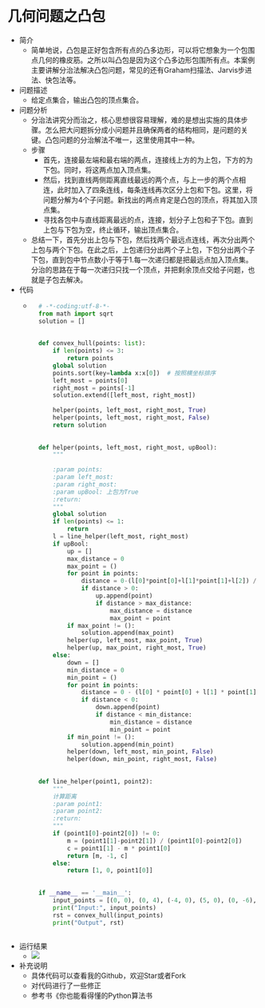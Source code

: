 # 几何问题之凸包
- 简介
	- 简单地说，凸包是正好包含所有点的凸多边形，可以将它想象为一个包围点几何的橡皮筋。之所以叫凸包是因为这个凸多边形包围所有点。本案例主要讲解分治法解决凸包问题，常见的还有Graham扫描法、Jarvis步进法、快包法等。
- 问题描述
	- 给定点集合，输出凸包的顶点集合。
- 问题分析
	- 分治法讲究分而治之，核心思想很容易理解，难的是想出实施的具体步骤。怎么把大问题拆分成小问题并且确保两者的结构相同，是问题的关键。凸包问题的分治解法不唯一，这里使用其中一种。
	- 步骤
		- 首先，连接最左端和最右端的两点，连接线上方的为上包，下方的为下包。同时，将这两点加入顶点集。
		- 然后，找到直线两侧距离直线最远的两个点，与上一步的两个点相连，此时加入了四条连线，每条连线再次区分上包和下包。这里，将问题分解为4个子问题。新找出的两点肯定是凸包的顶点，将其加入顶点集。
		- 寻找各包中与直线距离最远的点，连接，划分子上包和子下包。直到上包与下包为空，终止循环，输出顶点集合。
	- 总结一下，首先分出上包与下包，然后找两个最远点连线，再次分出两个上包与两个下包。在此之后，上包递归分出两个子上包，下包分出两个子下包，直到包中节点数小于等于1.每一次递归都是把最远点加入顶点集。分治的思路在于每一次递归只找一个顶点，并把剩余顶点交给子问题，也就是子包去解决。
- 代码
	- ```python
		# -*-coding:utf-8-*-
		from math import sqrt
		solution = []
		
		
		def convex_hull(points: list):
		    if len(points) <= 3:
		        return points
		    global solution
		    points.sort(key=lambda x:x[0])  # 按照横坐标排序
		    left_most = points[0]
		    right_most = points[-1]
		    solution.extend([left_most, right_most])
		
		    helper(points, left_most, right_most, True)
		    helper(points, left_most, right_most, False)
		    return solution
		
		
		def helper(points, left_most, right_most, upBool):
		    """
		
		    :param points:
		    :param left_most:
		    :param right_most:
		    :param upBool: 上包为True
		    :return:
		    """
		    global solution
		    if len(points) <= 1:
		        return
		    l = line_helper(left_most, right_most)
		    if upBool:
		        up = []
		        max_distance = 0
		        max_point = ()
		        for point in points:
		            distance = 0-(l[0]*point[0]+l[1]*point[1]+l[2]) / sqrt(l[0]*l[0]+l[1]*l[1])  # 与直线的距离
		            if distance > 0:
		                up.append(point)
		                if distance > max_distance:
		                    max_distance = distance
		                    max_point = point
		        if max_point != ():
		            solution.append(max_point)
		        helper(up, left_most, max_point, True)
		        helper(up, max_point, right_most, True)
		    else:
		        down = []
		        min_distance = 0
		        min_point = ()
		        for point in points:
		            distance = 0 - (l[0] * point[0] + l[1] * point[1] + l[2]) / sqrt(l[0] * l[0] + l[1] * l[1])  # 与直线的距离
		            if distance < 0:
		                down.append(point)
		                if distance < min_distance:
		                    min_distance = distance
		                    min_point = point
		        if min_point != ():
		            solution.append(min_point)
		        helper(down, left_most, min_point, False)
		        helper(down, min_point, right_most, False)
		
		
		def line_helper(point1, point2):
		    """
		    计算距离
		    :param point1:
		    :param point2:
		    :return:
		    """
		    if (point1[0]-point2[0]) != 0:
		        m = (point1[1]-point2[1]) / (point1[0]-point2[0])
		        c = point1[1] - m * point1[0]
		        return [m, -1, c]
		    else:
		        return [1, 0, point1[0]]
		
		
		if __name__ == '__main__':
		    input_points = [(0, 0), (0, 4), (-4, 0), (5, 0), (0, -6), (1, 0)]
		    print("Input:", input_points)
		    rst = convex_hull(input_points)
		    print("Output", rst)
		
		```
- 运行结果
	- ![](https://img-blog.csdnimg.cn/20190418134635657.png)
- 补充说明
	- 具体代码可以查看我的Github，欢迎Star或者Fork
	- 对代码进行了一些修正
	- 参考书《你也能看得懂的Python算法书